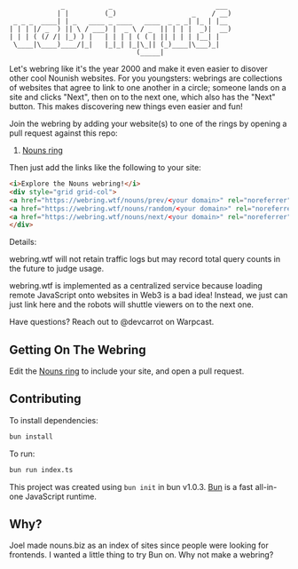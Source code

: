 ```
             _           _                          ___ 
            | |         (_)                   _    / __)
 _ _ _  ____| | _   ____ _ ____   ____  _ _ _| |_ | |__ 
| | | |/ _  ) || \ / ___) |  _ \ / _  || | | |  _)|  __)
| | | ( (/ /| |_) ) |   | | | | ( ( | || | | | |__| |   
 \____|\____)____/|_|   |_|_| |_|\_|| (_)____|\___)_|   
                                (_____|                
```

Let's webring like it's the year 2000 and make it even easier to disover other cool
Nounish websites. For you youngsters: webrings are collections of websites that agree
to link to one another in a circle; someone lands on a site and clicks "Next", then
on to the next one, which also has the "Next" button. This makes discovering new things
even easier and fun!

Join the webring by adding your website(s) to one of the rings by opening a pull request
against this repo:

1. [Nouns ring](https://github.com/gitblamecarrot/webring/blob/main/rings/nouns.txt)

Then just add the links like the following to your site:

```html
<i>Explore the Nouns webring!</i>
<div style="grid grid-col">
<a href="https://webring.wtf/nouns/prev/<your domain>" rel="noreferrer">Previous</a>
<a href="https://webring.wtf/nouns/random/<your domain>" rel="noreferrer">Random</a>
<a href="https://webring.wtf/nouns/next/<your domain>" rel="noreferrer">Next</a>
</div>
```

Details:

webring.wtf will not retain traffic logs but may record total query counts in the
future to judge usage.

webring.wtf is implemented as a centralized service because loading remote JavaScript
onto websites in Web3 is a bad idea! Instead, we just can just link here and the robots
will shuttle viewers on to the next one.

Have questions? Reach out to @devcarrot on Warpcast.

## Getting On The Webring

Edit the [Nouns ring](https://github.com/gitblamecarrot/webring/blob/main/rings/nouns.txt) to 
include your site, and open a pull request.

## Contributing

To install dependencies:

```bash
bun install
```

To run:

```bash
bun run index.ts
```

This project was created using `bun init` in bun v1.0.3. [Bun](https://bun.sh) is a fast all-in-one JavaScript runtime.


## Why?

Joel made nouns.biz as an index of sites since people were looking for frontends. I
wanted a little thing to try Bun on. Why not make a webring?
